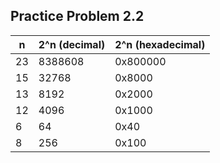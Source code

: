## Practice Problem 2.2

| n | 2^n (decimal) | 2^n (hexadecimal) |
| - | ------------- | ----------------- |
| 23 | 8388608      | 0x800000          |
| 15 | 32768        | 0x8000            |
| 13 | 8192         | 0x2000            |
| 12 | 4096         | 0x1000            |
| 6  | 64           | 0x40              |
| 8  | 256          | 0x100             |

